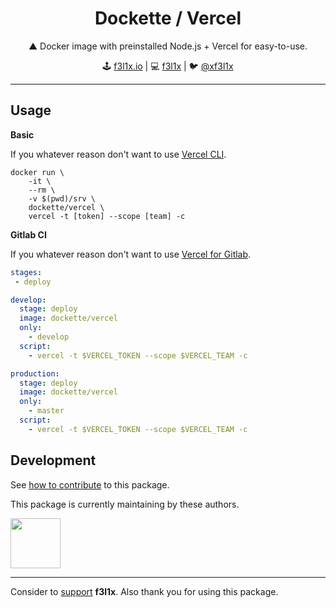 <h1 align=center>Dockette / Vercel</h1>

<p align=center>
   ▲ Docker image with preinstalled Node.js + Vercel for easy-to-use.
</p>

<p align=center>
🕹 <a href="https://f3l1x.io">f3l1x.io</a> | 💻 <a href="https://github.com/f3l1x">f3l1x</a> | 🐦 <a href="https://twitter.com/xf3l1x">@xf3l1x</a>
</p>

-----

## Usage

**Basic**

If you whatever reason don't want to use [Vercel CLI](https://vercel.com/download).

```
docker run \ 
    -it \
    --rm \
    -v $(pwd)/srv \
    dockette/vercel \
    vercel -t [token] --scope [team] -c
```

**Gitlab CI**

If you whatever reason don't want to use [Vercel for Gitlab](https://vercel.com/gitlab).

```yml
stages:
 - deploy

develop:
  stage: deploy
  image: dockette/vercel
  only:
    - develop
  script:
    - vercel -t $VERCEL_TOKEN --scope $VERCEL_TEAM -c

production:
  stage: deploy
  image: dockette/vercel
  only:
    - master
  script:
    - vercel -t $VERCEL_TOKEN --scope $VERCEL_TEAM -c
```

## Development

See [how to contribute](https://contributte.org/contributing.html) to this package.

This package is currently maintaining by these authors.

<a href="https://github.com/f3l1x">
    <img width="80" height="80" src="https://avatars2.githubusercontent.com/u/538058?v=3&s=80">
</a>

-----

Consider to [support](https://github.com/sponsors/f3l1x) **f3l1x**. Also thank you for using this package.
